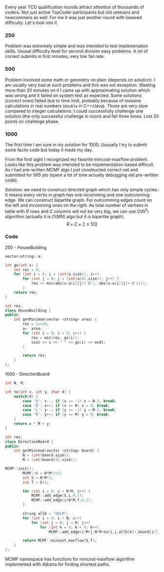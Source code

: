 Every year TCO qualification rounds attract attention of thousands of coders. Not just active TopCoder participants but old veterans and newcommers as well. For me it was just another round with lowered difficulty. Let's look into it.

### 250

Problem was extremely simple and was intended to test implemenation skills. Ususal difficulty level for second division easy problems. A lot of correct submits in first minutes, very low fail rate.

### 500

Problem involved some math or geometry on plain (depends on solution). I am usually very bad at such problems and this was not exception. Wasting more than 20 minutes on it I came up with approximating solution which was wrong and it failed on system test as expected. Some solutions (correct ones) failed due to time limit, probably because of massive calculations in real numbers (`double` in C++/Java). Those are very slow compared to integer calculations. I could successfully challenge one solution (the only successful challenge in room) and fail three times. Lost 25 points on challenge phase.

### 1000

The first time I am sure in my solution for 1000. Ususally I try to submit some facile code but today it made my day.

From the first sight I recognized my favorite mincost-maxflow problem. Looks like this problem was intended to be implementation based difficult. As I had pre-written MCMF algo I just constructed correct net and submitted for 565 pts (spent a lot of time actually debugging old pre-written code).

Solution: we need to construct directed graph which has only simple cycles. It means every vertix in graph has one incomming and one outcomming edge. We can construct bipartite graph. For outcomming edges count on the left and incomming ones on the right. As total number of vertixes in table with $R$ rows and $C$ columns will not be very big, we can use $O(N^3)$ algorithm (actually it is $O(MN)$ algo but it is bipartite graph). $$R \times C \times 2 \le 512$$

### Code

250 - HouseBuilding

```cpp
vector<string> a;

int go(int x) {
	int res = 0;
	for (int i = 0; i < (int)a.size(); i++)
		for (int j = 0; j < (int)a[0].size(); j++) {
			res += min(abs(x-a[i][j]+'0'), abs(x-a[i][j]+'0'+1));
		}
	return res;
}

int res;
class HouseBuilding {
public:
	int getMinimum(vector <string> area) {
		res = 1<<30;
		a=  area;
		for (int i = 0; i < 9; i++) {
			res = min(res, go(i));
			cout << i << " " << go(i) << endl;
		}

		return res;
	}
};
```

1000 - DirectionBoard

```cpp
int N, M;

int to(int x, int y, char d) {
	switch(d) {
		case 'U': x--; if (x == -1) x = N-1; break;
		case 'D': x++; if (x == N) x = 0; break;
		case 'L': y--; if (y == -1) y = M-1; break;
		case 'R': y++; if (y == M) y = 0; break;
	}
	return x * M + y;
}

int res;
class DirectionBoard {
public:
	int getMinimum(vector <string> board) {
		N = (int)board.size();
		M = (int)board[0].size();

MCMF::init();
		MCMF::n = N*M*2+2;
		int S = N*M*2;
		int T = S+1;

		for (int i = 0; i < N*M; i++) {
			MCMF::add_edge(S,i,0,1);
			MCMF::add_edge(i+N*M,T,0,1);
		}

		string allD = "UDLR";
		for (int i = 0; i < N; i++)
			for (int j = 0; j < M; j++)
				for (int k = 0; k < 4; k++)
					MCMF::add_edge(i*M+j,N*M+to(i,j,allD[k]),board[i][j] != allD[k],1);

		return MCMF::mincost_maxflow(S,T);
	}
};
```

MCMF namespace has functions for mincost-maxflow algorithm implemented with dijkstra for finding shortest paths.
